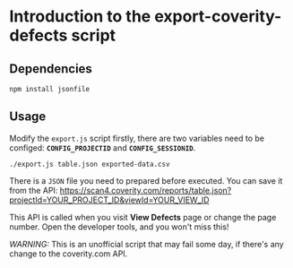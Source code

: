 Introduction to the export-coverity-defects script
==================================================

Dependencies
------------

```
npm install jsonfile
```

Usage
-----

Modify the `export.js` script firstly, there are two variables need to be configed: **`CONFIG_PROJECTID`** and **`CONFIG_SESSIONID`**.

```
./export.js table.json exported-data.csv
```

There is a `JSON` file you need to prepared before executed. You can save it from the API: https://scan4.coverity.com/reports/table.json?projectId=YOUR_PROJECT_ID&viewId=YOUR_VIEW_ID

This API is called when you visit **View Defects** page or change the page number. Open the developer tools, and you won't miss this!

*WARNING:* This is an unofficial script that may fail some day, if there's any change to the coverity.com API.

